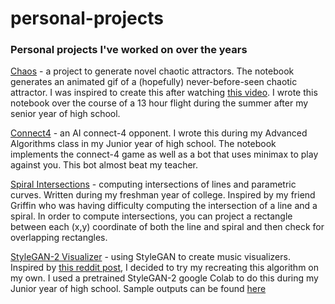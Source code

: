 # personal-projects

### Personal projects I've worked on over the years

[Chaos](https://github.com/danielmend/personal-projects/tree/master/chaos) - a project to generate novel chaotic attractors. The notebook generates an animated gif of a (hopefully) never-before-seen chaotic attractor. I was inspired to create this after watching [this video](https://www.youtube.com/watch?v=idpOunnpKTo). I wrote this notebook over the course of a 13 hour flight during the summer after my senior year of high school. 

[Connect4](https://github.com/danielmend/personal-projects/tree/master/connect4) - an AI connect-4 opponent. I wrote this during my Advanced Algorithms class in my Junior year of high school. The notebook implements the connect-4 game as well as a bot that uses minimax to play against you. This bot almost beat my teacher.

[Spiral Intersections](https://github.com/danielmend/personal-projects/tree/master/spiral_intersections) - computing intersections of lines and parametric curves. Written during my freshman year of college. Inspired by my friend Griffin who was having difficulty computing the intersection of a line and a spiral. In order to compute intersections, you can project a rectangle between each (x,y) coordinate of both the line and spiral and then check for overlapping rectangles. 

[StyleGAN-2 Visualizer](https://colab.research.google.com/drive/1WtZmXYrRJ5GoK1C9wLSt2hjaTxycQiG9?usp=sharing) - using StyleGAN to create music visualizers. Inspired by [this reddit post](https://www.reddit.com/r/MachineLearning/comments/e23ezq/p_using_stylegan_to_make_a_music_visualizer/), I decided to try my recreating this algorithm on my own. I used a  pretrained StyleGAN-2 google Colab to do this during my Junior year of high school. Sample outputs can be found [here](https://github.com/danielmend/personal-projects/tree/master/StyleGAN_visualizer/samples)
